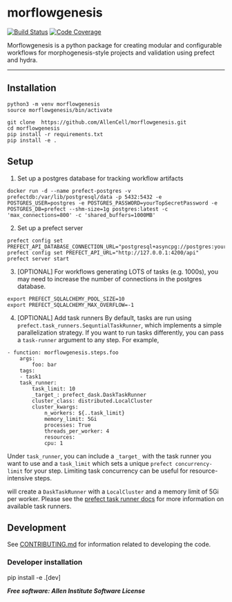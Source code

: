 # morflowgenesis

[![Build Status](https://github.com/AllenCell/morflowgenesis/workflows/Build%20Master/badge.svg)](https://github.com/AllenCell/morflowgenesis/actions)
[![Code Coverage](https://codecov.io/gh/AllenCell/morflowgenesis/branch/master/graph/badge.svg)](https://codecov.io/gh/AllenCell/morflowgenesis)

Morflowgenesis is a python package for creating modular and configurable workflows for morphogenesis-style projects and validation using prefect and hydra.

______________________________________________________________________

## Installation

```
python3 -m venv morflowgenesis
source morflowgenesis/bin/activate

git clone  https://github.com/AllenCell/morflowgenesis.git
cd morflowgenesis
pip install -r requirements.txt
pip install -e .
```

## Setup

1. Set up a postgres database for tracking workflow artifacts

```
docker run -d --name prefect-postgres -v prefectdb:/var/lib/postgresql/data -p 5432:5432 -e POSTGRES_USER=postgres -e POSTGRES_PASSWORD=yourTopSecretPassword -e POSTGRES_DB=prefect --shm-size=1g postgres:latest -c 'max_connections=800' -c 'shared_buffers=1000MB'
```

2. Set up a prefect server

```
prefect config set PREFECT_API_DATABASE_CONNECTION_URL="postgresql+asyncpg://postgres:yourTopSecretPassword@localhost:5432/prefect"
prefect config set PREFECT_API_URL="http://127.0.0.1:4200/api"
prefect server start
```

3. \[OPTIONAL\] For workflows generating LOTS of tasks (e.g. 1000s), you may need to increase the number of connections in the postgres database.

```
export PREFECT_SQLALCHEMY_POOL_SIZE=10
export PREFECT_SQLALCHEMY_MAX_OVERFLOW=-1
```

4. \[OPTIONAL\] Add task runners
   By default, tasks are run using `prefect.task_runners.SequntialTaskRunner`, which implements a simple parallelization strategy. If you want to run tasks differently, you can pass a `task-runner` argument to any step. For example,

```
- function: morflowgenesis.steps.foo
    args:
        foo: bar
    tags:
    - task1
    task_runner:
        task_limit: 10
        _target_: prefect_dask.DaskTaskRunner
        cluster_class: distributed.LocalCluster
        cluster_kwargs:
            n_workers: ${..task_limit}
            memory_limit: 5Gi
            processes: True
            threads_per_worker: 4
            resources:
            cpu: 1
```

Under `task_runner`, you can include a `_target_` with the task runner you want to use and a `task_limit` which sets a unique `prefect concurrency-limit` for your step. Limiting task concurrency can be useful for resource-intensive steps.

will create a `DaskTaskRunner` with a `LocalCluster` and a memory limit of 5Gi per worker. Please see the [prefect task runner docs](https://docs.prefect.io/latest/concepts/task-runners/) for more information on available task runners.

## Development

See [CONTRIBUTING.md](CONTRIBUTING.md) for information related to developing the code.

### Developer installation

pip install -e .\[dev\]

***Free software: Allen Institute Software License***
